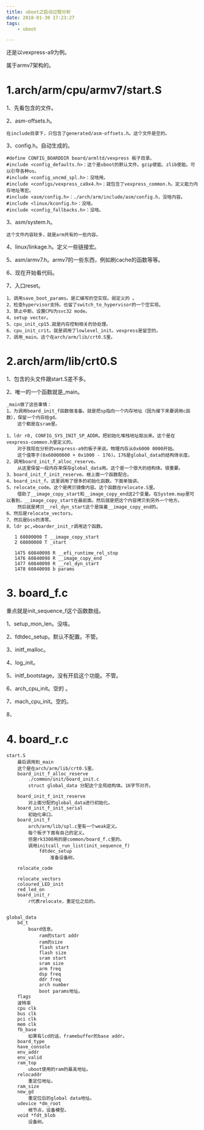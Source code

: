 ```yaml
---
title: uboot之启动过程分析
date: 2018-01-30 17:23:27
tags:
	- uboot

---
```




还是以vexpress-a9为例。

属于armv7架构的。

# 1.arch/arm/cpu/armv7/start.S

1、先看包含的文件。

2、asm-offsets.h。

```
在include目录下，只包含了generated/asm-offsets.h。这个文件是空的。
```

3、config.h。自动生成的。

```
#define CONFIG_BOARDDIR board/armltd/vexpress 板子目录。
#include <config_defaults.h>：这个是uboot的默认文件。gzip使能、zlib使能。可以引导各种os。
#include <config_uncmd_spl.h>：没啥用。
#include <configs/vexpress_ca9x4.h>：就包含了vexpress_common.h。定义能力内存地址等宏。
#include <asm/config.h>：./arch/arm/include/asm/config.h，没啥内容。
#include <linux/kconfig.h>：没啥。
#include <config_fallbacks.h>：没啥。
```

3、asm/system.h。

```
这个文件内容较多，就是arm共有的一些内容。
```

4、linux/linkage.h。定义一些链接宏。

5、asm/armv7.h。armv7的一些东西，例如刷cache的函数等等。

6、现在开始看代码。

7、入口reset。

```
1、调用save_boot_params。是汇编写的空实现。弱定义的 。
2、检查hypervisor支持。也留了switch_to_hypervisor的一个空实现。
3、禁止中断。设置CPU为svc32 mode。
4、setup vector。
5、cpu_init_cp15.就是内存控制相关的协处理。
6、cpu_init_crit。就是调用了lowlevel_init。vexpress是留空的。
7、调用_main。这个在arch/arm/lib/crt0.S里。
```

# 2.arch/arm/lib/crt0.S

1、包含的头文件跟start.S差不多。

2、唯一的一个函数就是_main。

```
_main做了这些事情：
1、为调用board_init_f函数做准备。就是把sp指向一个内存地址（因为接下来要调用c函数），保留一个内存给gd。
	这个都是在sram里。
```



```
1、ldr r0, CONFIG_SYS_INIT_SP_ADDR。把初始化堆栈地址取出来。这个是在vexpress-common.h里定义的。
	对于我现在分析的vexpress-a9的板子来说。物理内存从0x6000 0000开始。
	这个值等于(0x60000000 + 0x1000 - 176)。176是global_data的结构体长度。
2、调用board_init_f_alloc_reserve。
	从这里保留一段内存来保存global_data用。这个是一个很大的结构体。很重要。
3、board_init_f_init_reserve。根上面一个函数配合。
4、board_init_f。这里调用了很多的初始化函数。下面单独讲。
5、relocate_code。这个是拷贝镜像内容。这个函数在relocate.S里。
	借助了__image_copy_start和__image_copy_end这2个变量。在System.map里可以看到，__image_copy_start在最前面。然后就是把这个内容拷贝到另外一个地方。
	然后就是拷贝__rel_dyn_start这个是挨着__image_copy_end的。
6、然后是relocate_vectors。
7、然后是bss的清零。
8、ldr pc,=boarder_init_r调用这个函数。
```



```
   1 60800000 T __image_copy_start
   2 60800000 T _start
   
   1475 60840098 R __efi_runtime_rel_stop
   1476 60840098 R __image_copy_end
   1477 60840098 R __rel_dyn_start
   1478 60840098 b params
```



# 3. board_f.c

重点就是init_sequence_f这个函数数组。

1、setup_mon_len。没啥。

2、fdtdec_setup。默认不配置。不管。

3、initf_malloc。

4、log_init。

5、initf_bootstage。没有开启这个功能。不管。

6、arch_cpu_init。空的 。

7、mach_cpu_init。空的。

8、



# 4. board_r.c





```
start.S
	最后调用到_main
	这个是在arch/arm/lib/crt0.S里。
	board_init_f_alloc_reserve
		./common/init/board_init.c
		struct global_data 分配这个全局结构体。16字节对齐。
		
	board_init_f_init_reserve
		对上面分配的global_data进行初始化。
	board_init_f_init_serial
		初始化串口。
	board_init_f
		arch/arm/lib/spl.c里有一个weak定义。
		每个板子下面有自己的定义。
		但是rk3308用的是common/board_f.c里的。
		调用initcall_run_list(init_sequence_f)
			fdtdec_setup
				准备设备树。
				
	relocate_code
		
	relocate_vectors
	coloured_LED_init
	red_led_on
	board_init_r
		r代表relocate，重定位之后的。
		
```



```
global_data
	bd_t 
		board信息。
			ram的start addr
			ram的size
			flash start
			flash size
			sram start
			sram size
			arm freq
			dsp freq
			ddr freq
			arch number
			boot params地址。
	flags
	波特率
	cpu clk
	bus clk
	pci clk
	mem clk
	fb_base
		如果有lcd的话，framebuffer的base addr。
	board_type
	have_console
	env_addr
	env_valid
	ram_top
		uboot使用的ram的最高地址。
	relocaddr
		重定位地址。
	ram_size
	new_gd
		重定位后的global data地址。
	udevice *dm_root
		根节点，设备模型。
	void *fdt_blob
		设备树。
```





















